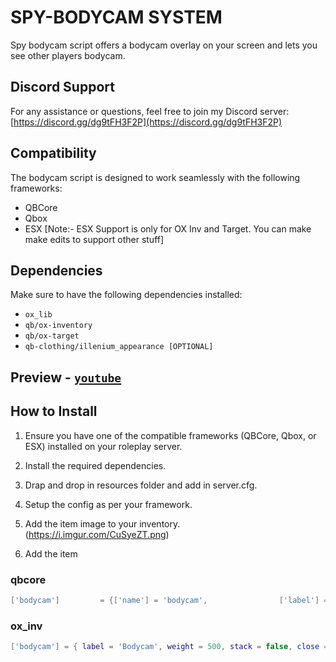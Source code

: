 # SPY-BODYCAM SYSTEM
Spy bodycam script offers a bodycam overlay on your screen and lets you see other players bodycam.

## Discord Support
For any assistance or questions, feel free to join my Discord server: [https://discord.gg/dg9tFH3F2P](https://discord.gg/dg9tFH3F2P)

## Compatibility
The bodycam script is designed to work seamlessly with the following frameworks:
- QBCore
- Qbox
- ESX [Note:- ESX Support is only for OX Inv and Target. You can make make edits to support other stuff]

## Dependencies
Make sure to have the following dependencies installed:
- `ox_lib`
- `qb/ox-inventory`
- `qb/ox-target`
- `qb-clothing/illenium_appearance [OPTIONAL]`

## Preview - [`youtube`](https://youtu.be/n4S_a9JKzFw)

## How to Install
1. Ensure you have one of the compatible frameworks (QBCore, Qbox, or ESX) installed on your roleplay server.
2. Install the required dependencies.
3. Drap and drop in resources folder and add in server.cfg.
4. Setup the config as per your framework.
5. Add the item image to your inventory.
(https://i.imgur.com/CuSyeZT.png)

7. Add the item
 
### qbcore
```lua
['bodycam'] 		= {['name'] = 'bodycam', 			    ['label'] = 'Bodycam', 		['weight'] = 500, 		['type'] = 'item', 		['image'] = 'bodycam.png', 	    ['unique'] = true, 	    ['useable'] = true, 	['shouldClose'] = true,	   ['combinable'] = nil,   ['description'] = 'Bodycam for authorized personnel only'},
```
### ox_inv
```lua
['bodycam'] = { label = 'Bodycam', weight = 500, stack = false, close = true },
```
